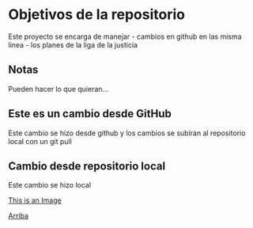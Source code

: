 # Objetivos de la repositorio

Este proyecto se encarga de manejar - cambios en github en las misma linea - los planes de la liga de la justicia

## Notas

Pueden hacer lo que quieran...

## Este es un cambio desde GitHub

Este cambio se hizo desde github y los cambios se subiran al repositorio local con un git pull

## Cambio desde repositorio local

Este cambio se hizo local

[This is an Image](https://www.google.com/imgres?imgurl=https%3A%2F%2Fmedia.sketchfab.com%2Fmodels%2F59778c951f884b3a98097e991738d7a8%2Fthumbnails%2Ffd012df0e25142e5aede1a4512c05dbc%2F3d9d346e559f4cc69c8e8139c3a72454.jpeg&imgrefurl=https%3A%2F%2Fsketchfab.com%2F3d-models%2Fgithub-octocat-59778c951f884b3a98097e991738d7a8&tbnid=lnsjp7bqOZ07qM&vet=12ahUKEwjJkPWQkcn4AhXGwikDHTafDfUQMygFegUIARDmAQ..i&docid=1Oq-XeyMiR4OJM&w=1920&h=1080&q=octocat&ved=2ahUKEwjJkPWQkcn4AhXGwikDHTafDfUQMygFegUIARDmAQ)

[Arriba](#objetivos-de-la-repositorio)

